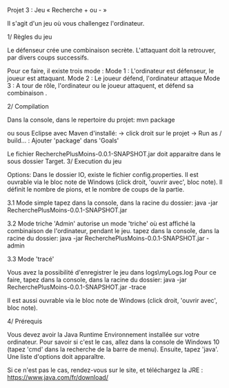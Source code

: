 Projet 3  : Jeu «  Recherche + ou -  »

Il s'agit d'un jeu où vous challengez l'ordinateur.

1/ Règles du jeu

Le défenseur crée une combinaison secrète. L'attaquant doit la retrouver, par divers coups successifs.

Pour ce faire, il existe trois mode  : Mode 1  : L'ordinateur est défenseur, le joueur est attaquant. Mode 2  : Le joueur défend, l'ordinateur attaque Mode 3  : A tour de rôle, l'ordinateur ou le joueur attaquent, et défend sa combinaison .

2/ Compilation

Dans la console, dans le repertoire du projet: mvn package

ou sous Eclipse avec Maven d'installé: -> click droit sur le projet -> Run as / build... : Ajouter 'package' dans 'Goals'

Le fichier RecherchePlusMoins-0.0.1-SNAPSHOT.jar doit apparaitre dans le sous dossier Target.
3/ Execution du jeu

Options: Dans le dossier IO, existe le fichier config.properties. Il est ouvrable via le bloc note de Windows (click droit, 'ouvrir avec', bloc note). Il définit le nombre de pions, et le nombre de coups de la partie.

3.1 Mode simple tapez dans la console, dans la racine du dossier: java -jar RecherchePlusMoins-0.0.1-SNAPSHOT.jar

3.2 Mode triche 'Admin' autorise un mode 'triche' où est affiché la combinaison de l'ordinateur, pendant le jeu. tapez dans la console, dans la racine du dossier: java -jar RecherchePlusMoins-0.0.1-SNAPSHOT.jar -admin

3.3 Mode 'tracé'

Vous avez la possibilité d'enregistrer le jeu dans logs\myLogs.log Pour ce faire, tapez dans la console, dans la racine du dossier: java -jar RecherchePlusMoins-0.0.1-SNAPSHOT.jar -trace

Il est aussi ouvrable via le bloc note de Windows (click droit, 'ouvrir avec', bloc note).

4/ Prérequis

Vous devez avoir la Java Runtime Environnement installée sur votre ordinateur. Pour savoir si c'est le cas, allez dans la console de Windows 10 (tapez 'cmd' dans la recherche de la barre de menu). Ensuite, tapez 'java'. Une liste d'options doit apparaître.

Si ce n'est pas le cas, rendez-vous sur le site, et téléchargez la JRE  : https://www.java.com/fr/download/
